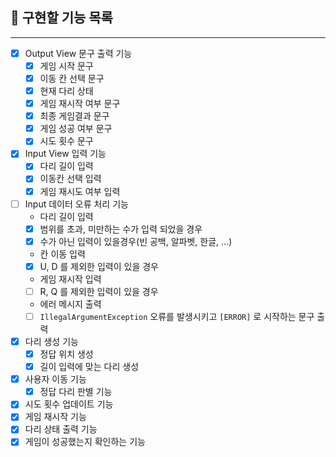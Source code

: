 ## 🔎 구현할 기능 목록
***

- [x] Output View 문구 출력 기능
  - [x] 게임 시작 문구
  - [x] 이동 칸 선택 문구
  - [x] 현재 다리 상태
  - [x] 게임 재시작 여부 문구
  - [x] 최종 게임결과 문구
  - [x] 게임 성공 여부 문구
  - [x] 시도 횟수 문구
- [x] Input View 입력 기능
  - [x] 다리 길이 입력
  - [x] 이동칸 선택 입력
  - [x] 게임 재시도 여부 입력
- [ ] Input 데이터 오류 처리 기능
  * 다리 길이 입력
  - [x] 범위를 초과, 미만하는 수가 입력 되었을 경우
  - [x] 수가 아닌 입력이 있을경우(빈 공백, 알파벳, 한글, ...)
  * 칸 이동 입력
  - [x] U, D 를 제외한 입력이 있을 경우
  * 게임 재시작 입력
  - [ ] R, Q 를 제외한 입력이 있을 경우
  * 에러 메시지 출력
  - [ ] `IllegalArgumentException` 오류를 발생시키고 `[ERROR]` 로 시작하는 문구 출력
- [x] 다리 생성 기능
  - [x] 정답 위치 생성
  - [x] 길이 입력에 맞는 다리 생성
- [x] 사용자 이동 기능
  - [x] 정답 다리 판별 기능
- [x] 시도 횟수 업데이트 기능
- [x] 게임 재시작 기능
- [x] 다리 상태 출력 기능
- [x] 게임이 성공했는지 확인하는 기능